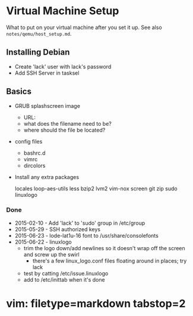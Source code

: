 # Virtual Machine Setup #

What to put on your virtual machine after you set it up.  See also
`notes/qemu/host_setup.md`.

## Installing Debian ##
- Create 'lack' user with lack's password
- Add SSH Server in tasksel

## Basics ##
- GRUB splashscreen image
  - URL:
  - what does the filename need to be?
  - where should the file be located?
- config files
  - bashrc.d
  - vimrc
  - dircolors
- Install any extra packages


    locales loop-aes-utils less bzip2 lvm2 vim-nox screen
    git zip sudo linuxlogo

### Done ###
- 2015-02-10 - Add 'lack' to 'sudo' group in /etc/group
- 2015-05-29 - SSH authorized keys
- 2015-06-23 - lode-lat1u-16 font to /usr/share/consolefonts
- 2015-06-22 - linuxlogo
  - trim the logo down/add newlines so it doesn't wrap off the screen and
    screw up the swirl
    - there's a few linux_logo.conf files floating around in places; try lack
  - test by catting /etc/issue.linuxlogo
  - add to /etc/inittab when it's done

# vim: filetype=markdown tabstop=2
